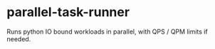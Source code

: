 # parallel-task-runner
Runs python IO bound workloads in parallel, with QPS / QPM limits if needed.
